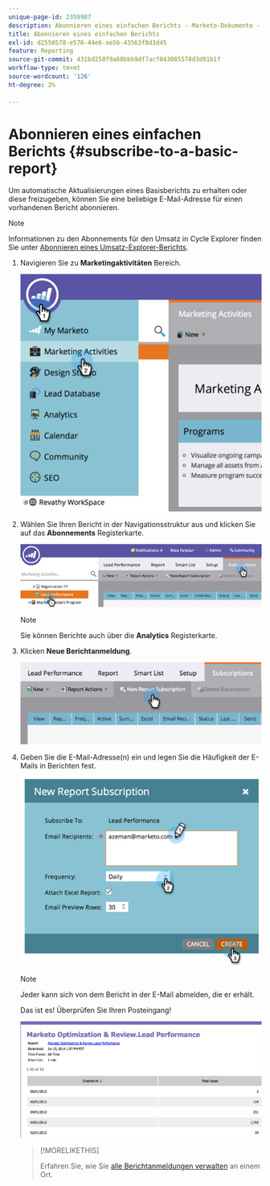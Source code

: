 ```yaml
---
unique-page-id: 2359987
description: Abonnieren eines einfachen Berichts - Marketo-Dokumente - Produktdokumentation
title: Abonnieren eines einfachen Berichts
exl-id: d2550578-e576-44e6-ae56-43563f8d3d45
feature: Reporting
source-git-commit: 431bd258f9a68bbb9df7acf043085578d3d91b1f
workflow-type: tm+mt
source-wordcount: '126'
ht-degree: 2%

---
```


# Abonnieren eines einfachen Berichts {#subscribe-to-a-basic-report}

Um automatische Aktualisierungen eines Basisberichts zu erhalten oder diese freizugeben, können Sie eine beliebige E-Mail-Adresse für einen vorhandenen Bericht abonnieren.

>[!NOTE]
>
>Informationen zu den Abonnements für den Umsatz in Cycle Explorer finden Sie unter [Abonnieren eines Umsatz-Explorer-Berichts](/help/marketo/product-docs/reporting/revenue-cycle-analytics/revenue-explorer/subscribe-to-a-revenue-explorer-report.md).

1. Navigieren Sie zu **Marketingaktivitäten** Bereich.

   ![](assets/image2014-9-16-10-3a31-3a54.png)

1. Wählen Sie Ihren Bericht in der Navigationsstruktur aus und klicken Sie auf das **Abonnements** Registerkarte.

   ![](assets/image2014-9-16-10-3a32-3a1.png)

   >[!NOTE]
   >
   >Sie können Berichte auch über die **Analytics** Registerkarte.

1. Klicken **Neue Berichtanmeldung**.

   ![](assets/image2014-9-16-10-3a32-3a24.png)

1. Geben Sie die E-Mail-Adresse(n) ein und legen Sie die Häufigkeit der E-Mails in Berichten fest.

   ![](assets/image2014-9-16-10-3a32-3a31.png)

   >[!NOTE]
   >
   >Jeder kann sich von dem Bericht in der E-Mail abmelden, die er erhält.

   Das ist es! Überprüfen Sie Ihren Posteingang!

   ![](assets/image2014-9-16-10-3a32-3a49.png)

   >[!MORELIKETHIS]
   >
   >Erfahren Sie, wie Sie [alle Berichtanmeldungen verwalten](/help/marketo/product-docs/reporting/basic-reporting/report-subscriptions/manage-report-subscriptions.md) an einem Ort.
